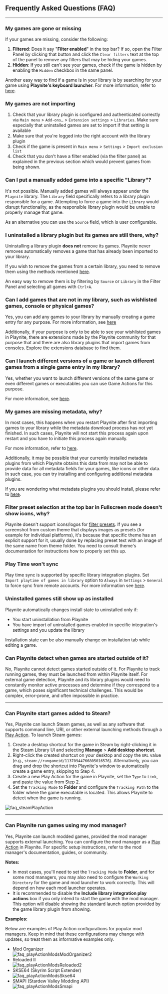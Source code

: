## Frequently Asked Questions (FAQ)
---------------------

### My games are gone or missing

If your games are missing, consider the following:

1. **Filtered**: Does it say "**Filter enabled**" in the top bar? If so, open the Filter Panel by clicking that button and click the `Clear filters` text at the top of the panel to remove any filters that may be hiding your games.
2. **Hidden**: If you still can't see your games, check if the game is hidden by enabling the `Hidden` checkbox in the same panel.

Another easy way to find if a game is in your library is by searching for your game using **Playnite's keyboard launcher**. For more information, refer to [here](../../features/keyboardLauncher.md).

### My games are not importing

1. Check that your library plugin is configured and authenticated correctly via `Main menu` > `Add-ons…` > `Extension settings` > `Libraries`. Make sure especially that uninstalled games are set to import if that setting is available
2. Make sure that you're logged into the right account with the library plugin
3. Check if the game is present in `Main menu` > `Settings` > `Import exclusion list`
4. Check that you don't have a filter enabled (via the filter panel) as explained in the previous section which would prevent games from being shown.

### Can I put a manually added game into a specific "Library"?

It's not possible. Manually added games will always appear under the `Playnite` library. The `Library` field specifically refers to a library plugin responsible for a game. Attempting to force a game into the `Library` would disrupt functionality, as the responsible library plugin would be unable to properly manage that game.

As an alternative you can use the `Source` field, which is user configurable.

### I uninstalled a library plugin but its games are still there, why?

Uninstalling a library plugin **does not** remove its games. Playnite never removes automatically removes a game that has already been imported to your library.

If you wish to remove the games from a certain library, you need to remove them using the methods mentioned [here](removingGames.md).

An easy way to remove them is by filtering by `Source` or `Library` in the Filter Panel and selecting all games with `Ctrl+A`.

### Can I add games that are not in my library, such as wishlisted games, console or physical games?

Yes, you can add any games to your library by manually creating a game entry for any purpose. For more information, see [here](addingGames.md#manually)

Additionally, if your purpose is only to be able to see your wishlisted games in Playnite, there are extensions made by the Playnite community for that purpose that and there are also library plugins that import games from consoles. Explore the extensions database to find them.

### Can I launch different versions of a game or launch different games from a single game entry in my library?

Yes, whether you want to launch different versions of the same game or even different games or executables you can use Game Actions for this purpose.

For more information, see [here](gameActions.md).

### My games are missing metadata, why?

In most cases, this happens when you restart Playnite after first importing games to your library while the metadata download process has not yet finished. In such cases, Playnite will not start this process again upon restart and you have to initiate this process again manually.

For more information, refer to [here](metadata.md#updating-game-metadata).

Additionally, it may be possible that your currently installed metadata plugins from which Playnite obtains this data from may not be able to provide data for all metadata fields for your games, like icons or other data. In such case, you can try installing and configuring additional metadata plugins.

If you are wondering what metadata plugins you should install, please refer to [here](../../features/extensionsSupport/faq.md#what-are-the-best-extensions-that-i-should-install).

### Filter preset selection at the top bar in Fullscreen mode doesn't show icons, why?

Playnite doesn't support icons/logos for [filter presets](../../features/filtersAndFiltersPresets.md). If you see a screenshot from custom theme that displays images as presets (for example for individual platforms), it's because that specific theme has an explicit support for it, usually done by replacing preset text with an image of the same name from theme folder. You need to consult theme's documentation for instructions how to properly set this up.

### Play Time won't sync

Play time sync is supported by specific library integration plugins. Set `Import playtime of games in library` option to `Always`  in `Settings` > `General` to force sync from remote accounts. For more information see [here](../../gettingStarted/configuringPlaynite.md#importing-playtime-from-third-party-libraries-and-services).

### Uninstalled games still show up as installed

Playnite automatically changes install state to uninstalled only if:

- You start uninstallation from Playnite
- You have import of uninstalled games enabled in specific integration's settings and you update the library

Installation state can be also manually change on installation tab while editing a game.

### Can Playnite detect when games are started outside of it?

No, Playnite cannot detect games started outside of it. For Playnite to track running games, they must be launched from within Playnite itself. For external game detection, Playnite and its library plugins would need to constantly monitor active processes and determine if they correspond to a game, which poses significant technical challenges. This would be complex, error-prone, and often impossible in practice.

---

### Can Playnite start games added to Steam?

Yes, Playnite can launch Steam games, as well as any software that supports command line, URI, or other external launching methods through a [Play Action](gameActions.md). To launch Steam games:

1. Create a desktop shortcut for the game in Steam by right-clicking it in the Steam Library UI and selecting **Manage** > **Add desktop shortcut**.
2. Right-click the created shortcut on your desktop and copy the `URL` value (e.g., `steam://rungameid/11370944766805016576`). Alternatively, you can drag and drop the shortcut into Playnite's window to automatically create a game entry, skipping to Step 4.
3. Create a new Play Action for the game in Playnite, set the `Type` to `Link`, and paste the value from Step 2.
4. Set the `Tracking Mode` to **Folder** and configure the `Tracking Path` to the folder where the game executable is located. This allows Playnite to detect when the game is running.

![faq_steamPlayAction](images/faq_steamPlayAction.png)

---

### Can Playnite run games using my mod manager?

Yes, Playnite can launch modded games, provided the mod manager supports external launching. You can configure the mod manager as a [Play Action](gameActions.md) in Playnite. For specific setup instructions, refer to the mod manager's documentation, guides, or community.

**Notes:**
- In most cases, you'll need to set the `Tracking Mode` to **Folder**, and for some mod managers, you may also need to configure the `Working Directory` for the game and mod launcher to work correctly. This will depend on how each mod launcher operates.
- It is recommended to disable the **Include library integration play actions** box if you only intend to start the game with the mod manager. This option will disable showing the standard launch option provided by the game library plugin from showing.

**Examples:**

Below are examples of Play Action configurations for popular mod managers. Keep in mind that these configurations may change with updates, so treat them as informative examples only.

- Mod Organizer  
    ![faq_playActionModsModOrganizer2](images/faq_playActionModsModOrganizer2.png)
- Reloaded II  
    ![faq_playActionModsReloaded2](images/faq_playActionModsReloaded2.png)
- SKSE64 (Skyrim Script Extender)  
    ![faq_playActionModsSkse64](images/faq_playActionModsSkse64.png)
- SMAPI (Stardew Valley Modding API)  
    ![faq_playActionModsSmapi](images/faq_playActionModsSmapi.png)